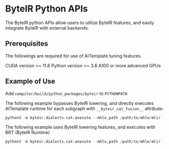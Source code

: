 # ByteIR Python APIs

The ByteIR python APIs allow users to utilize ByteIR features, and easily integrate ByteIR with external backends.

## Prerequisites

The followings are required for use of AITemplate tuning features.

CUDA version >= 11.8
Python version >= 3.8
A100 or more advanced GPUs

## Example of Use

Add `compiler/build/python_packages/byteir` to `PYTHONPATH`

The following example bypasses ByteIR lowering, and directly executes AITemplate runtime for each subgraph with `__byteir_cat_fusion__` attribute:

```python
python3 -m byteir.dialects.cat.execute --mhlo_path /path/to/mhlo/mlir --backend=ait --bypass-byteir
```

The following example uses ByteIR lowering features, and executes with BRT (ByteIR Runtime)

```python
python3 -m byteir.dialects.cat.execute --mhlo_path /path/to/mhlo/mlir --preprocess --dump_ir
```

